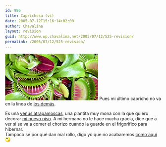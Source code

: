 ```yaml
---
id: 986
title: Caprichosa (vi)
date: 2005-07-12T15:16:14+02:00
author: Chavalina
layout: revision
guid: http://www.wp.chavalina.net/2005/07/12/525-revision/
permalink: /2005/07/12/525-revision/
---
```

<img class="imgizqda" src="/imagenes/fotos/dionaea-google.jpg" alt="Dionaea o Venus Atrapamoscas" /> Pues mi último capricho no va en la línea de <a href="http://www.chavalina.net/archivos.php?patron=caprichosa&buscar=busca#listado" target="_blank">los demás</a>.

Es una <a href="http://en.wikipedia.org/wiki/Dionaea" target="_blank">venus atrapamoscas</a>, una plantita muy mona con la que quiero decorar <a href="http://www.chavalina.net/comentar.php?idpost=507" target="_blank">mi nuevo piso</a>. A mi hermana no le hace mucha gracia, dice que a ver si se va a comer el chorizo cuando la guarde en el frigorífico para hibernar.  
Tampoco sé por qué dan mal rollo, digo yo que no acabaremos <a href="http://images.amazon.com/images/P/B00005B1YM.01.LZZZZZZZ.jpg" target="_blank">como aquí</a>![emo](/imagenes/emoticonos/pensativo.gif)